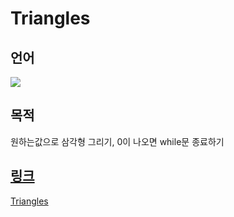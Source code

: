 # Triangles
## 언어 
<img src="https://img.shields.io/badge/python-3776AB?style=flat-square&logo=python&logoColor=white"> 

## 목적
원하는값으로 삼각형 그리기, 0이 나오면 while문 종료하기

## [링크](https://www.acmicpc.net/problem/7595)
[Triangles](https://www.acmicpc.net/problem/7595)
